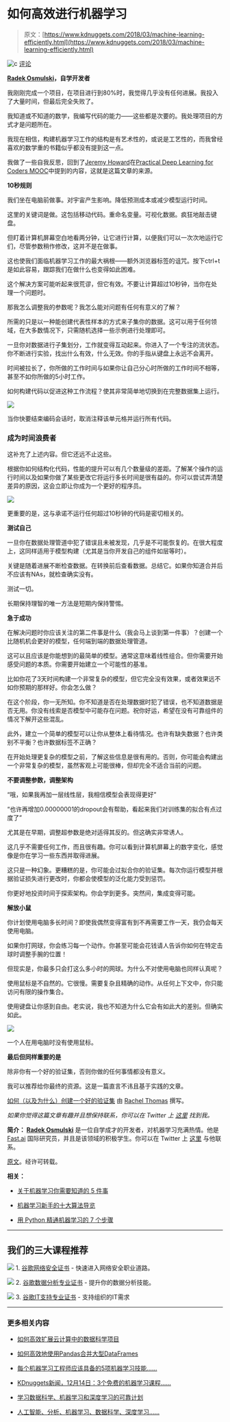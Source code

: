# 如何高效进行机器学习

> 原文：[https://www.kdnuggets.com/2018/03/machine-learning-efficiently.html](https://www.kdnuggets.com/2018/03/machine-learning-efficiently.html)

![c](../Images/3d9c022da2d331bb56691a9617b91b90.png) [评论](#comments)

**[Radek Osmulski](https://twitter.com/radekosmulski)，自学开发者**

我刚刚完成一个项目，在项目进行到80%时，我觉得几乎没有任何进展。我投入了大量时间，但最后完全失败了。

我知道或不知道的数学，我编写代码的能力——这些都是次要的。我处理项目的方式才是问题所在。

我现在相信，构建机器学习工作的结构是有艺术性的，或说是工艺性的，而我曾经喜欢的数学重的书籍似乎都没有提到这一点。

我做了一些自我反思，回到了[Jeremy Howard](https://medium.com/@jeremyphoward)在[Practical Deep Learning for Coders MOOC](http://course.fast.ai/)中提到的内容，这就是这篇文章的来源。

**10秒规则**

我们坐在电脑前做事。对宇宙产生影响。降低预测成本或减少模型运行时间。

这里的关键词是做。这包括移动代码。重命名变量。可视化数据。疯狂地敲击键盘。

但盯着计算机屏幕空白地看两分钟，让它进行计算，以便我们可以一次次地运行它们，尽管参数稍作修改，这并不是在做事。

这也使我们面临机器学习工作的最大祸根——额外浏览器标签的诅咒。按下ctrl+t是如此容易，跟踪我们在做什么也变得如此困难。

这个解决方案可能听起来很荒谬，但它有效。不要让计算超过10秒钟，当你在处理一个问题时。

那我怎么调整我的参数呢？我怎么能对问题有任何有意义的了解？

所需的只是以一种能创建代表性样本的方式来子集你的数据。这可以用于任何领域，在大多数情况下，只需随机选择一些示例进行处理即可。

一旦你对数据进行子集划分，工作就变得互动起来。你进入了一个专注的流状态。你不断进行实验，找出什么有效，什么无效。你的手指从键盘上永远不会离开。

时间被拉长了，你所做的工作时间与如果你让自己分心时所做的工作时间不相等，甚至不如你所做的5小时工作。

如何构建代码以促进这种工作流程？使其非常简单地切换到在完整数据集上运行。

![](../Images/12c64426b01ddddbca591da401049c8e.png)

当你快要结束编码会话时，取消注释该单元格并运行所有代码。

### 成为时间浪费者

这补充了上述内容。但它还远不止这些。

根据你如何结构化代码，性能的提升可以有几个数量级的差距。了解某个操作的运行时间以及如果你做了某些更改它将运行多长时间是很有益的。你可以尝试弄清楚差异的原因，这会立即让你成为一个更好的程序员。

![](../Images/04a253ff851b497fa4dffc09fc2e8f7c.png)

更重要的是，这与承诺不运行任何超过10秒钟的代码是密切相关的。

**测试自己**

一旦你在数据处理管道中犯了错误且未被发现，几乎是不可能恢复的。在很大程度上，这同样适用于模型构建（尤其是当你开发自己的组件如层等时）。

关键是随着进展不断检查数据。在转换前后查看数据。总结它。如果你知道合并后不应该有NAs，就检查确实没有。

测试一切。

长期保持理智的唯一方法是短期内保持警惕。

**急于成功**

在解决问题时你应该关注的第二件事是什么（我会马上谈到第一件事）？创建一个比随机机会更好的模型，任何端到端的数据处理管道。

这可以且应该是你能想到的最简单的模型。通常这意味着线性组合。但你需要开始感受问题的本质。你需要开始建立一个可能性的基准。

比如你花了3天时间构建一个非常复杂的模型，但它完全没有效果，或者效果远不如你预期的那样好。你会怎么做？

在这个阶段，你一无所知。你不知道是否在处理数据时犯了错误，也不知道数据是否无用。你没有线索是否模型中可能存在问题。祝你好运，希望在没有可靠组件的情况下解开这些混乱。

此外，建立一个简单的模型可以让你从整体上看待情况。也许有缺失数据？也许类别不平衡？也许数据标签不正确？

在开始处理更复杂的模型之前，了解这些信息是很有用的。否则，你可能会构建出一个非常复杂的模型，虽然客观上可能很棒，但却完全不适合当前的问题。

**不要调整参数，调整架构**

“哦，如果我再加一层线性层，我相信模型会表现得更好”

“也许再增加0.00000001的dropout会有帮助，看起来我们对训练集的拟合有点过度了”

尤其是在早期，调整超参数是绝对适得其反的。但这确实非常诱人。

这几乎不需要任何工作，而且很有趣。你可以看到计算机屏幕上的数字变化，感觉像是你在学习一些东西并取得进展。

这只是一种幻象。更糟糕的是，你可能会过拟合你的验证集。每次你运行模型并根据验证损失进行更改时，你都会使模型的泛化能力受到惩罚。

你更好地投资时间于探索架构。你会学到更多。突然间，集成变得可能。

**解放小鼠**

你计划使用电脑多长时间？即使我偶然变得富有到不再需要工作一天，我仍会每天使用电脑。

如果你打网球，你会练习每一个动作。你甚至可能会花钱请人告诉你如何在特定击球时调整手腕的位置！

但现实是，你最多只会打这么多小时的网球。为什么不对使用电脑也同样认真呢？

使用鼠标是不自然的。它很慢。需要复杂且精确的动作。从任何上下文中，你只能访问有限的操作集合。

使用键盘让你感到自由。老实说，我也不知道为什么它会有如此大的差别。但确实如此。

![](../Images/63848297de79cbdba4b13e5152101aac.png)

一个人在用电脑时没有使用鼠标。

**最后但同样重要的是**

除非你有一个好的验证集，否则你做的任何事情都没有意义。

我可以推荐给你最终的资源。这是一篇直言不讳且基于实践的文章。

[如何（以及为什么）创建一个好的验证集](http://www.fast.ai/2017/11/13/validation-sets/) 由 [Rachel Thomas](https://medium.com/@racheltho) 撰写。

*如果你觉得这篇文章有趣并且想保持联系，你可以在 Twitter 上* [*这里*](https://twitter.com/radekosmulski) *找到我。*

**简介： [Radek Osmulski](https://twitter.com/radekosmulski)** 是一位自学成才的开发者，对机器学习充满热情。他是 [Fast.ai](http://www.fast.ai/) 国际研究员，并且是该领域的积极学生。你可以在 Twitter 上 [这里](https://twitter.com/radekosmulski) 与他联系。

[原文](https://hackernoon.com/doing-machine-learning-efficiently-8ba9d9bc679d)。经许可转载。

**相关：**

+   [关于机器学习你需要知道的 5 件事](/2018/03/5-things-know-about-machine-learning.html)

+   [机器学习新手的十大算法导览](/2018/02/tour-top-10-algorithms-machine-learning-newbies.html)

+   [用 Python 精通机器学习的 7 个步骤](/2015/11/seven-steps-machine-learning-python.html)

* * *

## 我们的三大课程推荐

![](../Images/0244c01ba9267c002ef39d4907e0b8fb.png) 1\. [谷歌网络安全证书](https://www.kdnuggets.com/google-cybersecurity) - 快速进入网络安全职业道路。

![](../Images/e225c49c3c91745821c8c0368bf04711.png) 2\. [谷歌数据分析专业证书](https://www.kdnuggets.com/google-data-analytics) - 提升你的数据分析技能。

![](../Images/0244c01ba9267c002ef39d4907e0b8fb.png) 3\. [谷歌IT支持专业证书](https://www.kdnuggets.com/google-itsupport) - 支持组织的IT需求

* * *

### 更多相关内容

+   [如何高效扩展云计算中的数据科学项目](https://www.kdnuggets.com/2023/05/efficiently-scale-data-science-projects-cloud-computing.html)

+   [如何高效地使用Pandas合并大型DataFrames](https://www.kdnuggets.com/how-to-merge-large-dataframes-efficiently-with-pandas)

+   [每个机器学习工程师应该具备的5项机器学习技能……](https://www.kdnuggets.com/2023/03/5-machine-learning-skills-every-machine-learning-engineer-know-2023.html)

+   [KDnuggets新闻，12月14日：3个免费的机器学习课程……](https://www.kdnuggets.com/2022/n48.html)

+   [学习数据科学、机器学习和深度学习的可靠计划](https://www.kdnuggets.com/2023/01/mwiti-solid-plan-learning-data-science-machine-learning-deep-learning.html)

+   [人工智能、分析、机器学习、数据科学、深度学习……](https://www.kdnuggets.com/2021/12/developments-predictions-ai-machine-learning-data-science-research.html)
